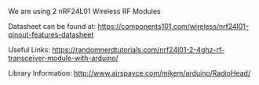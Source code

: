 We are using 2 nRF24L01 Wireless RF Modules

Datasheet can be found at:
https://components101.com/wireless/nrf24l01-pinout-features-datasheet

Useful Links:
https://randomnerdtutorials.com/nrf24l01-2-4ghz-rf-transceiver-module-with-arduino/

Library Information:
http://www.airspayce.com/mikem/arduino/RadioHead/
